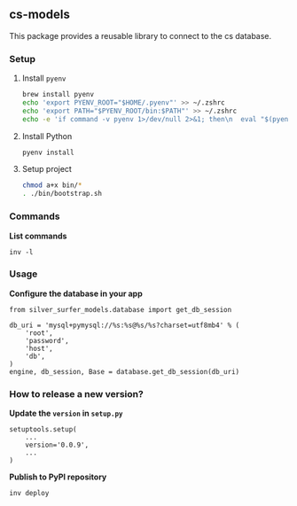 ## cs-models

This package provides a reusable library to connect to the cs database.

### Setup

1. Install `pyenv`
    ```bash
    brew install pyenv
    echo 'export PYENV_ROOT="$HOME/.pyenv"' >> ~/.zshrc
    echo 'export PATH="$PYENV_ROOT/bin:$PATH"' >> ~/.zshrc
    echo -e 'if command -v pyenv 1>/dev/null 2>&1; then\n  eval "$(pyenv init -)"\nfi' >> ~/.zshrc
    ```
2. Install Python
    ```bash
    pyenv install
    ```
3. Setup project
    ```bash
    chmod a+x bin/*
    . ./bin/bootstrap.sh
    ```

### Commands

**List commands**

`inv -l`

### Usage

**Configure the database in your app**

```
from silver_surfer_models.database import get_db_session

db_uri = 'mysql+pymysql://%s:%s@%s/%s?charset=utf8mb4' % (
    'root',
    'password',
    'host',
    'db',
)
engine, db_session, Base = database.get_db_session(db_uri)

```

### How to release a new version?

**Update the `version` in `setup.py`**

```
setuptools.setup(
    ...
    version='0.0.9',
    ...
)
```

**Publish to PyPI repository**

```inv deploy```
